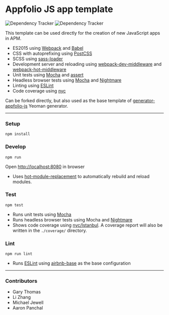 # Appfolio JS app template

![Dependency Tracker](https://img.shields.io/david/gthomas-appfolio/appfolio-js-template.svg "Dependency Tracker") 
![Dependency Tracker](https://img.shields.io/david/dev/gthomas-appfolio/appfolio-js-template.svg "Dev Dependency Tracker")

This template can be used directly for the creation of new JavaScript apps in APM.

- ES2015 using [Webpack](https://webpack.github.io/) and [Babel](https://babeljs.io/)
- CSS with autoprefixing using [PostCSS](http://postcss.org/) 
- SCSS using [sass-loader](https://github.com/jtangelder/sass-loader) 
- Development server and reloading using [webpack-dev-middleware](https://github.com/webpack/webpack-dev-middleware) and [webpack-hot-middleware](https://github.com/glenjamin/webpack-hot-middleware)
- Unit tests using [Mocha](https://mochajs.org/) and [assert](https://nodejs.org/api/assert.html)
- Headless browser tests using [Mocha](https://mochajs.org/) and [Nightmare](http://www.nightmarejs.org/)
- Linting using [ESLint](http://eslint.org/)
- Code coverage using [nyc](https://github.com/istanbuljs/nyc)

Can be forked directly, but also used as the base template of [generator-appfolio-js](https://github.com/gthomas-appfolio/generator-appfolio-js) Yeoman generator.

----

### Setup

    npm install

### Develop

    npm run
Open [http://localhost:8080](http://localhost:8080) in browser

- Uses [hot-module-replacement](https://webpack.github.io/docs/hot-module-replacement.html) to automatically rebuild and reload modules.

### Test

    npm test

- Runs unit tests using [Mocha](https://mochajs.org/)
- Runs headless browser tests using Mocha and [Nightmare](http://www.nightmarejs.org/)
- Shows code coverage using [nyc/Istanbul](https://github.com/istanbuljs/nyc).
  A coverage report will also be written in the `./coverage/` directory.

### Lint

    npm run lint

- Runs [ESLint](http://eslint.org/) using [airbnb-base](https://www.npmjs.com/package/eslint-config-airbnb-base) as the base configuration

----

### Contributors
- Gary Thomas
- Li Zhang
- Michael Jewell
- Aaron Panchal
